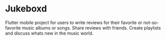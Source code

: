 # Jukeboxd

Flutter mobile project for users to write reviews for their favorite or not-so-favorite music albums or songs. Share reviews with friends. Create playlists and discuss whats new in the music world. 

